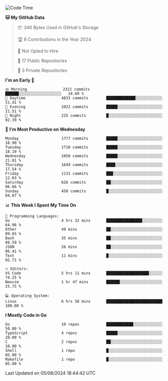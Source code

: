 <!--START_SECTION:waka-->
![Code Time](http://img.shields.io/badge/Code%20Time-815%20hrs%209%20mins-blue)

**🐱 My GitHub Data** 

> 📦 346 Bytes Used in GitHub's Storage 
 > 
> 🏆 8 Contributions in the Year 2024
 > 
> 🚫 Not Opted to Hire
 > 
> 📜 17 Public Repositories 
 > 
> 🔑 3 Private Repositories 
 > 
**I'm an Early 🐤** 

```text
🌞 Morning                2321 commits        ██████░░░░░░░░░░░░░░░░░░░   24.69 % 
🌆 Daytime                4833 commits        █████████████░░░░░░░░░░░░   51.41 % 
🌃 Evening                2022 commits        █████░░░░░░░░░░░░░░░░░░░░   21.51 % 
🌙 Night                  225 commits         █░░░░░░░░░░░░░░░░░░░░░░░░   02.39 % 
```
📅 **I'm Most Productive on Wednesday** 

```text
Monday                   1777 commits        █████░░░░░░░░░░░░░░░░░░░░   18.90 % 
Tuesday                  1710 commits        █████░░░░░░░░░░░░░░░░░░░░   18.19 % 
Wednesday                2050 commits        █████░░░░░░░░░░░░░░░░░░░░   21.81 % 
Thursday                 1649 commits        ████░░░░░░░░░░░░░░░░░░░░░   17.54 % 
Friday                   1131 commits        ███░░░░░░░░░░░░░░░░░░░░░░   12.03 % 
Saturday                 626 commits         ██░░░░░░░░░░░░░░░░░░░░░░░   06.66 % 
Sunday                   458 commits         █░░░░░░░░░░░░░░░░░░░░░░░░   04.87 % 
```


📊 **This Week I Spent My Time On** 

```text
💬 Programming Languages: 
Go                       4 hrs 32 mins       ████████████████░░░░░░░░░   64.96 % 
Other                    40 mins             ██░░░░░░░░░░░░░░░░░░░░░░░   09.65 % 
Bash                     35 mins             ██░░░░░░░░░░░░░░░░░░░░░░░   08.59 % 
JSON                     26 mins             ██░░░░░░░░░░░░░░░░░░░░░░░   06.41 % 
Text                     11 mins             █░░░░░░░░░░░░░░░░░░░░░░░░   02.71 % 

🔥 Editors: 
VS Code                  5 hrs 11 mins       ███████████████████░░░░░░   74.25 % 
Neovim                   1 hr 47 mins        ██████░░░░░░░░░░░░░░░░░░░   25.75 % 

💻 Operating System: 
Linux                    6 hrs 58 mins       █████████████████████████   100.00 % 
```

**I Mostly Code in Go** 

```text
Go                       10 repos            ████████████░░░░░░░░░░░░░   50.00 % 
TypeScript               4 repos             █████░░░░░░░░░░░░░░░░░░░░   20.00 % 
C                        2 repos             ██░░░░░░░░░░░░░░░░░░░░░░░   10.00 % 
Shell                    1 repo              █░░░░░░░░░░░░░░░░░░░░░░░░   05.00 % 
Makefile                 1 repo              █░░░░░░░░░░░░░░░░░░░░░░░░   05.00 % 
```




 Last Updated on 05/08/2024 18:44:42 UTC
<!--END_SECTION:waka-->
